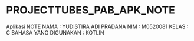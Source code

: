 # PROJECTTUBES_PAB_APK_NOTE

Aplikasi NOTE
NAMA : YUDISTIRA ADI PRADANA
NIM : M0520081
KELAS : C
BAHASA YANG DIGUNAKAN : KOTLIN
